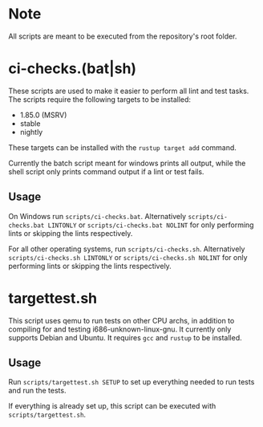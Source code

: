 # Note

All scripts are meant to be executed from the repository's root folder.

# ci-checks.(bat|sh)

These scripts are used to make it easier to perform all lint and test tasks. The scripts require the
following targets to be installed:

* 1.85.0 (MSRV)
* stable
* nightly

These targets can be installed with the `rustup target add` command.

Currently the batch script meant for windows prints all output, while the shell script only prints
command output if a lint or test fails.

## Usage

On Windows run `scripts/ci-checks.bat`. Alternatively `scripts/ci-checks.bat LINTONLY` or
`scripts/ci-checks.bat NOLINT` for only performing lints or skipping the lints respectively.

For all other operating systems, run `scripts/ci-checks.sh`. Alternatively
`scripts/ci-checks.sh LINTONLY` or `scripts/ci-checks.sh NOLINT` for only performing lints or
skipping the lints respectively.

# targettest.sh

This script uses qemu to run tests on other CPU archs, in addition to compiling for and testing 
i686-unknown-linux-gnu. It currently only supports Debian and Ubuntu. It requires `gcc` and `rustup`
to be installed.

## Usage

Run `scripts/targettest.sh SETUP` to set up everything needed to run tests and run the tests.

If everything is already set up, this script can be executed with `scripts/targettest.sh`.